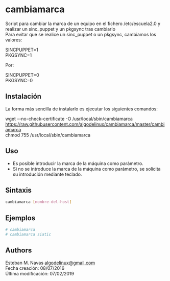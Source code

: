 cambiamarca
===========

Script para cambiar la marca de un equipo en el fichero /etc/escuela2.0 y realizar un sinc_puppet y un pkgsync tras cambiarlo    
Para evitar que se realice un sinc_puppet o un pkgsync, cambiamos los valores:

SINCPUPPET=1   
PKGSYNC=1   
   
Por:   
   
SINCPUPPET=0   
PKGSYNC=0   
   
   
Instalación
-----------

La forma más sencilla de instalarlo es ejecutar los siguientes comandos:

   wget --no-check-certificate -O /usr/local/sbin/cambiamarca https://raw.githubusercontent.com/algodelinux/cambiamarca/master/cambiamarca  
   chmod 755 /usr/local/sbin/cambiamarca  
  

Uso
---

* Es posible introducir la marca de la máquina como parámetro.   
* Si no se introduce la marca de la máquina como parámetro, se solicita su introdución mediante teclado.   
  

Sintaxis
--------

```bash
cambiamarca [nombre-del-host]
```
   
   
Ejemplos
--------

```bash
# cambiamarca
# cambiamarca siatic
```
   
   
Authors
-------

Esteban M. Navas <algodelinux@gmail.com>   
Fecha creación:      08/07/2016   
Última modificación: 07/02/2019   
